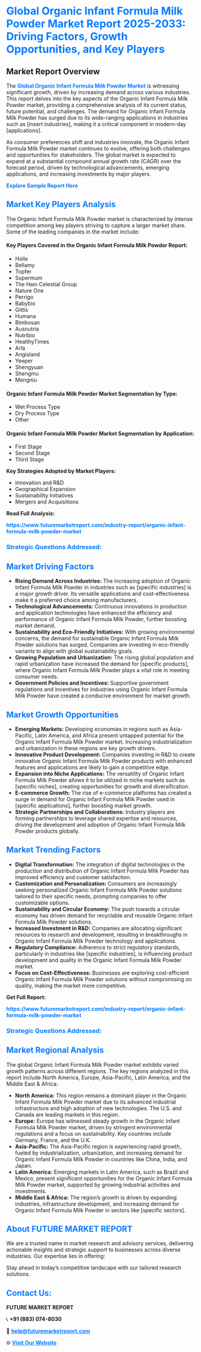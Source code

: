 <h1 style="color: #007BFF;">Global Organic Infant Formula Milk Powder Market Report 2025-2033: Driving Factors, Growth Opportunities, and Key Players</h1>

<section id="overview">
<h2>Market Report Overview</h2>
<p>The <a href="https://www.futuremarketreport.com/industry-report/organic-infant-formula-milk-powder-market" style="color: #007BFF; text-decoration: none;"><strong>Global Organic Infant Formula Milk Powder Market</strong></a> is witnessing significant growth, driven by increasing demand across various industries. This report delves into the key aspects of the Organic Infant Formula Milk Powder market, providing a comprehensive analysis of its current status, future potential, and challenges. The demand for Organic Infant Formula Milk Powder has surged due to its wide-ranging applications in industries such as [insert industries], making it a critical component in modern-day [applications].</p>
<p>As consumer preferences shift and industries innovate, the Organic Infant Formula Milk Powder market continues to evolve, offering both challenges and opportunities for stakeholders. The global market is expected to expand at a substantial compound annual growth rate (CAGR) over the forecast period, driven by technological advancements, emerging applications, and increasing investments by major players.</p>
</section>

<section id="overview">
<p><a href="https://www.futuremarketreport.com/request-sample/reportId=55199" style="color: #007BFF; text-decoration: none;"><strong>Explore Sample Report Here</strong></a></p>
</section>

<section id="key-players">
<h2 style="color: #007BFF;">Market Key Players Analysis</h2>
<p>The Organic Infant Formula Milk Powder market is characterized by intense competition among key players striving to capture a larger market share. Some of the leading companies in the market include:</p>
<h4>Key Players Covered in the Organic Infant Formula Milk Powder Report:</h4>
<ul><li>Holle</li><li>Bellamy</li><li>Topfer</li><li>Supermum</li><li>The Hain Celestial Group</li><li>Nature One</li><li>Perrigo</li><li>Babybio</li><li>Gittis</li><li>Humana</li><li>Bimbosan</li><li>Ausnutria</li><li>Nutribio</li><li>HealthyTimes</li><li>Arla</li><li>Angisland</li><li>Yeeper</li><li>Shengyuan</li><li>Shengmu</li><li>Mengniu</li></ul>
<h4>Organic Infant Formula Milk Powder Market Segmentation by Type:</h4>
<ul><li>Wet Process Type</li><li>Dry Process Type</li><li>Other</li></ul>

<h4>Organic Infant Formula Milk Powder Market Segmentation by Application:</h4>
<ul><li>First Stage</li><li>Second Stage</li><li>Third Stage</li></ul>
<p><strong>Key Strategies Adopted by Market Players:</strong></p>
<ul>
<li>Innovation and R&D</li>
<li>Geographical Expansion</li>
<li>Sustainability Initiatives</li>
<li>Mergers and Acquisitions</li>
</ul>
</section>

<section>
<p><strong>Read Full Analysis: </strong></p><a href="https://www.futuremarketreport.com/industry-report/organic-infant-formula-milk-powder-market" style="color: #007BFF; text-decoration: none;"><strong>https://www.futuremarketreport.com/industry-report/organic-infant-formula-milk-powder-market</strong></a>
<h3 style="color: #007BFF;">Strategic Questions Addressed:</h3>
</section>

<section id="driving-factors">
<h2 style="color: #007BFF;">Market Driving Factors</h2>
<ul>
<li><strong>Rising Demand Across Industries:</strong> The increasing adoption of Organic Infant Formula Milk Powder in industries such as [specific industries] is a major growth driver. Its versatile applications and cost-effectiveness make it a preferred choice among manufacturers.</li>
<li><strong>Technological Advancements:</strong> Continuous innovations in production and application technologies have enhanced the efficiency and performance of Organic Infant Formula Milk Powder, further boosting market demand.</li>
<li><strong>Sustainability and Eco-Friendly Initiatives:</strong> With growing environmental concerns, the demand for sustainable Organic Infant Formula Milk Powder solutions has surged. Companies are investing in eco-friendly variants to align with global sustainability goals.</li>
<li><strong>Growing Population and Urbanization:</strong> The rising global population and rapid urbanization have increased the demand for [specific products], where Organic Infant Formula Milk Powder plays a vital role in meeting consumer needs.</li>
<li><strong>Government Policies and Incentives:</strong> Supportive government regulations and incentives for industries using Organic Infant Formula Milk Powder have created a conducive environment for market growth.</li>
</ul>
</section>

<section id="growth-opportunities">
<h2 style="color: #007BFF;">Market Growth Opportunities</h2>
<ul>
<li><strong>Emerging Markets:</strong> Developing economies in regions such as Asia-Pacific, Latin America, and Africa present untapped potential for the Organic Infant Formula Milk Powder market. Increasing industrialization and urbanization in these regions are key growth drivers.</li>
<li><strong>Innovative Product Development:</strong> Companies investing in R&D to create innovative Organic Infant Formula Milk Powder products with enhanced features and applications are likely to gain a competitive edge.</li>
<li><strong>Expansion into Niche Applications:</strong> The versatility of Organic Infant Formula Milk Powder allows it to be utilized in niche markets such as [specific niches], creating opportunities for growth and diversification.</li>
<li><strong>E-commerce Growth:</strong> The rise of e-commerce platforms has created a surge in demand for Organic Infant Formula Milk Powder used in [specific applications], further boosting market growth.</li>
<li><strong>Strategic Partnerships and Collaborations:</strong> Industry players are forming partnerships to leverage shared expertise and resources, driving the development and adoption of Organic Infant Formula Milk Powder products globally.</li>
</ul>
</section>

<section id="trending-factors">
<h2 style="color: #007BFF;">Market Trending Factors</h2>
<ul>
<li><strong>Digital Transformation:</strong> The integration of digital technologies in the production and distribution of Organic Infant Formula Milk Powder has improved efficiency and customer satisfaction.</li>
<li><strong>Customization and Personalization:</strong> Consumers are increasingly seeking personalized Organic Infant Formula Milk Powder solutions tailored to their specific needs, prompting companies to offer customizable options.</li>
<li><strong>Sustainability and Circular Economy:</strong> The push towards a circular economy has driven demand for recyclable and reusable Organic Infant Formula Milk Powder solutions.</li>
<li><strong>Increased Investment in R&D:</strong> Companies are allocating significant resources to research and development, resulting in breakthroughs in Organic Infant Formula Milk Powder technology and applications.</li>
<li><strong>Regulatory Compliance:</strong> Adherence to strict regulatory standards, particularly in industries like [specific industries], is influencing product development and quality in the Organic Infant Formula Milk Powder market.</li>
<li><strong>Focus on Cost-Effectiveness:</strong> Businesses are exploring cost-efficient Organic Infant Formula Milk Powder solutions without compromising on quality, making the market more competitive.</li>
</ul>
</section>

<section>
<p><strong>Get Full Report: </strong></p><a href="https://www.futuremarketreport.com/industry-report/organic-infant-formula-milk-powder-market" style="color: #007BFF; text-decoration: none;"><strong>https://www.futuremarketreport.com/industry-report/organic-infant-formula-milk-powder-market</strong></a>
<h3 style="color: #007BFF;">Strategic Questions Addressed:</h3>
</section>


<section id="regional-analysis">
<h2 style="color: #007BFF;">Market Regional Analysis</h2>
<p>The global Organic Infant Formula Milk Powder market exhibits varied growth patterns across different regions. The key regions analyzed in this report include North America, Europe, Asia-Pacific, Latin America, and the Middle East & Africa:</p>
<ul>
<li><strong>North America:</strong> This region remains a dominant player in the Organic Infant Formula Milk Powder market due to its advanced industrial infrastructure and high adoption of new technologies. The U.S. and Canada are leading markets in this region.</li>
<li><strong>Europe:</strong> Europe has witnessed steady growth in the Organic Infant Formula Milk Powder market, driven by stringent environmental regulations and a focus on sustainability. Key countries include Germany, France, and the U.K.</li>
<li><strong>Asia-Pacific:</strong> The Asia-Pacific region is experiencing rapid growth, fueled by industrialization, urbanization, and increasing demand for Organic Infant Formula Milk Powder in countries like China, India, and Japan.</li>
<li><strong>Latin America:</strong> Emerging markets in Latin America, such as Brazil and Mexico, present significant opportunities for the Organic Infant Formula Milk Powder market, supported by growing industrial activities and investments.</li>
<li><strong>Middle East & Africa:</strong> The region’s growth is driven by expanding industries, infrastructure development, and increasing demand for Organic Infant Formula Milk Powder in sectors like [specific sectors].</li>
</ul>
</section>

<footer>
<h2 style="color: #007BFF;">About FUTURE MARKET REPORT</h2>
<p>We are a trusted name in market research and advisory services, delivering actionable insights and strategic support to businesses across diverse industries. Our expertise lies in offering:</p>

<p>Stay ahead in today’s competitive landscape with our tailored research solutions.</p>

<h2 style="color: #007BFF;">Contact Us:</h2>
<p><strong>FUTURE MARKET REPORT</strong></p>
<p>📞 <strong>+91 (883) 074-8030</strong></p>
<p>📧 <strong><a href="mailto:help@futuremarketreport.com" style="color: #007BFF;">help@futuremarketreport.com</a></strong></p>
<p>🌐 <strong><a href="https://www.futuremarketreport.com/" style="color: #007BFF;">Visit Our Website</a></strong></p>
</footer>